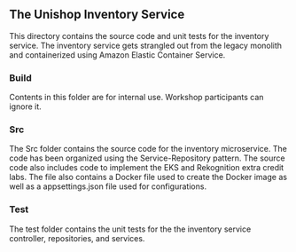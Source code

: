 ## The Unishop Inventory Service
This directory contains the source code and unit tests for the inventory service. The inventory service gets strangled out from the legacy monolith and containerized using Amazon Elastic Container Service.

### Build
Contents in this folder are for internal use. Workshop participants can ignore it.


### Src
The Src folder contains the source code for the inventory microservice. The code has been organized using the Service-Repository pattern. The source code also includes code to implement the EKS and Rekognition extra credit labs. The file also contains a Docker file used to create the Docker image as well as a appsettings.json file used for configurations.

### Test
The test folder contains the unit tests for the the inventory service controller, repositories, and services.